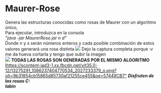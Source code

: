 # Maurer-Rose
Genera las estructuras conocidas como rosas de Maurer con un algoritmo único,</br>
  Para ejecutar, introduzca en la consola </br>
  <i>"java -jar MaurerRose.jar n d"</i></br>
  Donde n y s 
  serán números enteros y cada posible combinación de estos valores generará una rosa distinta
  <IMG SRC="https://scontent-iad3-1.xx.fbcdn.net/v/t35.0-12/13271452_1086237084770566_1776257323_o.png?oh=66ef2e94329f27409ffac2d12c2dc7db&oe=57456C5F">
  Dejo la captura completa porque :v me da hueva cortarla y tengo que subir la imagen</br>
  <IMG SRC="https://scontent-iad3-1.xx.fbcdn.net/v/t35.0-12/13262314_1086237154770559_310558161_o.png?oh=6148e3910f8a530e9e2dd2cc7f23d038&oe=5744495D">
  <B>TODAS LAS ROSAS SON GENERADAS POR EL MISMO ALGORITMO</B>
   <Ihttps://scontent-iad3-1.xx.fbcdn.net/v/t35.0-12/13275291_1086237404770534_2027233379_o.png?oh=9b31854cb15865d85730af21255ce455&oe=57449CB7">
  <B><i>Disfruten de las rosas C:</br>
  Iabin</B></i>
  
  

